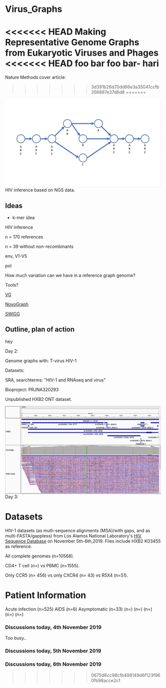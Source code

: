 # Virus_Graphs
<<<<<<< HEAD
Making Representative Genome Graphs from Eukaryotic Viruses and Phages
<<<<<<< HEAD
 foo bar foo bar- hari
=======

Nature Methods cover article: 
>>>>>>> 3d391b26d70dd66e3a35041ccfb356897e37d6d8
=======

<img src="Screen Shot 2019-11-04 at 5.56.51 PM.png"
     alt="Markdown Monster icon"
     style="float: left; margin-right: 10px;" />

HIV inference based on NGS data. 

## Ideas

* k-mer idea

HIV inference

n = 170 references

n = 39 without non-recombinants

env, V1-V5

pol

How much variation can we have in a reference graph genome?

Tools?

[VG](https://github.com/vgteam/vg)

[NovoGraph](https://github.com/NCBI-Hackathons/NovoGraph)

[SWIGG](https://github.com/NCBI-Codeathons/SWIGG)

## Outline, plan of action

hey

Day 2: 

Genome graphs with:
T-virus
HIV-1

Datasets: 

SRA, searchterms: "HIV-1 and RNAseq and virus"

Bioproject: PRJNA320293

Unpublished HXB2 ONT dataset.

<img src="igv_snapshot HXB2 4000 read subset.png"
     alt="Markdown Monster icon"
     style="float: left; margin-right: 10px;" />
     
Day 3:

# Datasets #

HIV-1 datasets (as mutli-sequence alignments (MSA)/with gaps, and as multi-FASTA/gappless) from Los Alamos National Laboratory's [HIV Sequence Database](https://www.hiv.lanl.gov/content/sequence/HIV/mainpage.html) on November 5th-6th,2019. Files include HXB2 K03455 as reference.

All complete genomes (n=10568).

CD4+ T cell (n=) vs PBMC (n=1555).

Only CCR5 (n= 456) vs only CXCR4 (n= 43) vs R5X4 (n=51).

# Patient Information #

Acute infection (n=525)
AIDS (n=6)
Asymptomatic (n=33)
(n=)
(n=)
(n=)
(n=)
(n=)


### Discussions today, 4th November 2019

Too busy..

### Discussions today, 5th November 2019

### Discussions today, 6th November 2019



>>>>>>> 0675d6cc98cfb498149d6f123f960fb98acce2c1

